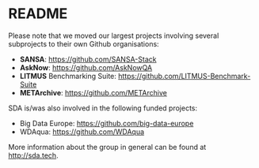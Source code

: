# README

Please note that we moved our largest projects involving several subprojects to their own Github organisations:
* **SANSA**: https://github.com/SANSA-Stack 
* **AskNow**: https://github.com/AskNowQA
* **LITMUS** Benchmarking Suite: https://github.com/LITMUS-Benchmark-Suite
* **METArchive**: https://github.com/METArchive

SDA is/was also involved in the following funded projects:
* Big Data Europe: https://github.com/big-data-europe
* WDAqua: https://github.com/WDAqua

More information about the group in general can be found at http://sda.tech.
